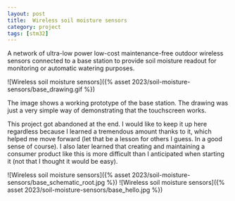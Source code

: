 ```yaml
---
layout: post
title:  Wireless soil moisture sensors
category: project
tags: [stm32]
---
```


A network of ultra-low power low-cost maintenance-free outdoor wireless sensors connected to a base station to provide soil moisture readout for monitoring or automatic watering purposes.

![Wireless soil moisture sensors]({% asset 2023/soil-moisture-sensors/base_drawing.gif %})

The image shows a working prototype of the base station. The drawing was just a very simple way of demonstrating that the touchscreen works.

This project got abandoned at the end. I would like to keep it up here regardless because I learned a tremendous amount thanks to it, which helped me move forward (let that be a lesson for others I guess. In a good sense of course). I also later learned that creating and maintaining a consumer product like this is more difficult than I anticipated when starting it (not that I thought it would be easy).

![Wireless soil moisture sensors]({% asset 2023/soil-moisture-sensors/base_schematic_root.jpg %})
![Wireless soil moisture sensors]({% asset 2023/soil-moisture-sensors/base_hello.jpg %})
